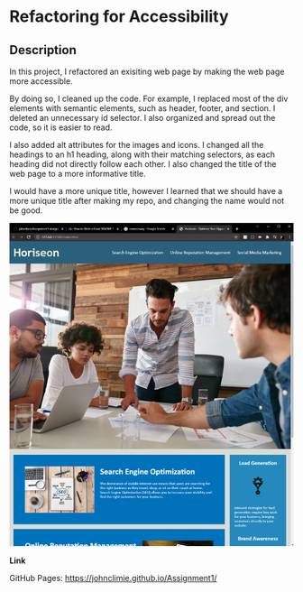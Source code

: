 # Refactoring for Accessibility

## Description

In this project, I refactored an exisiting web page by making the web page more accessible.

By doing so, I cleaned up the code. For example, I replaced most of the div elements with semantic elements, such as header, footer, and section. I deleted an unnecessary id selector. I also organized and spread out the code, so it is easier to read.

I also added alt attributes for the images and icons. I changed all the headings to an h1 heading, along with their matching selectors, as each heading did not directly follow each other. I also changed the title of the web page to a more informative title.

I would have a more unique title, however I learned that we should have a more unique title after making my repo, and changing the name would not be good.

![](./assets/images/Screenshot(55).png)

**Link**

GitHub Pages: https://johnclimie.github.io/Assignment1/